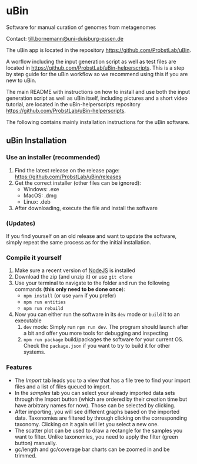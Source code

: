 # uBin

Software for manual curation of genomes from metagenomes

Contact: till.bornemann@uni-duisburg-essen.de

The uBin app is located in the repository https://github.com/ProbstLab/uBin.

A worflow including the input generation script as well as test files are located in https://github.com/ProbstLab/uBin-helperscripts.
This is a step by step guide for the uBin workflow so we recommend using this if you are new to uBin.

The main README with instructions on how to install and use both the input generation script as well as uBin itself, including pictures and a short video tutorial, are located in the uBin-helperscripts repository https://github.com/ProbstLab/uBin-helperscripts. 

The following contains mainly installation instructions for the uBin software.

## uBin Installation

### Use an installer (recommended)

1. Find the latest release on the release page: https://github.com/ProbstLab/uBin/releases
2. Get the correct installer (other files can be ignored):
   - Windows: .exe
   - MacOS: .dmg
   - Linux: .deb
3. After downloading, execute the file and install the software

### (Updates)

If you find yourself on an old release and want to update the software, simply repeat the same process as for the initial installation.

### Compile it yourself

1. Make sure a recent version of [NodeJS](https://nodejs.org/en/download/) is installed
2. Download the zip (and unzip it) or use `git clone`
3. Use your terminal to navigate to the folder and run the following commands (**this only need to be done once**):
   - `npm install` (or use `yarn` if you prefer)
   - `npm run entities`
   - `npm run rebuild`
4. Now you can either run the software in its `dev` mode or `build` it to an executable
   1. `dev` mode: Simply run `npm run dev`. The program should launch after a bit and offer you more tools for debugging and inspecting
   2. `npm run package` build/packages the software for your current OS. Check the `package.json` if you want to try to build it for other systems.

### Features

- The _Import_ tab leads you to a view that has a file tree to find your import files
  and a list of files queued to import.
- In the _samples_ tab you can select your already imported data sets through the Import button
  (which are ordered by their creation time but have arbitrary names for now).
  Those can be selected by clicking.
- After importing, you will see different graphs based on the imported data.
  Taxonomies are filtered by through clicking on the corresponding taxonomy.
  Clicking on it again will let you select a new one.
- The scatter plot can be used to draw a rectangle for the samples you want to filter.
  Unlike taxonomies, you need to apply the filter (green button) manually.
- gc/length and gc/coverage bar charts can be zoomed in and be trimmed.
